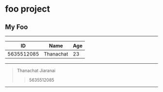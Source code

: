 # foo project

## My Foo

***
| ID | Name | Age |
| ------- | ---------- | -------- |
| 5635512085 | Thanachat | 23 |
***
> Thanachat Jiaranai
>> 5635512085
***



